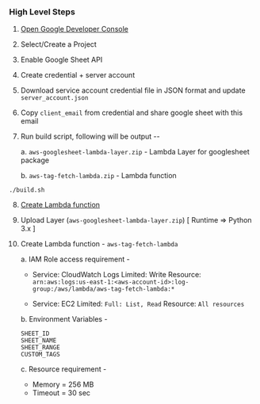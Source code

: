 ### High Level Steps


1. [Open Google Developer Console](https://console.developers.google.com/)

2. Select/Create a Project

3. Enable Google Sheet API

4. Create credential + server account

5. Download service account credential file in JSON format and update `server_account.json`

6. Copy `client_email` from credential and share google sheet with this email

7. Run build script, following will be output --

    a. `aws-googlesheet-lambda-layer.zip` - Lambda Layer for googlesheet package

    b. `aws-tag-fetch-lambda.zip` - Lambda function

```
./build.sh
```

8. [Create Lambda function](https://console.aws.amazon.com/lambda/home)

9. Upload Layer (`aws-googlesheet-lambda-layer.zip`) [ Runtime => Python 3.x ]

10. Create Lambda function - `aws-tag-fetch-lambda`

    a. IAM Role access requirement -

      - Service: CloudWatch Logs
        Limited: Write
        Resource: `arn:aws:logs:us-east-1:<aws-account-id>:log-group:/aws/lambda/aws-tag-fetch-lambda:*`

      - Service: EC2
        Limited: `Full: List, Read`
        Resource: `All resources`

    b. Environment Variables -

      ```
      SHEET_ID
      SHEET_NAME
      SHEET_RANGE
      CUSTOM_TAGS
      ```

    c. Resource requirement -
       - Memory = 256 MB
       - Timeout = 30 sec
